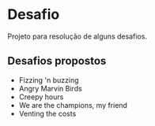 # Desafio
Projeto para resolução de alguns desafios.


## Desafios propostos

* Fizzing 'n buzzing
* Angry Marvin Birds
* Creepy hours
* We are the champions, my friend
* Venting the costs
